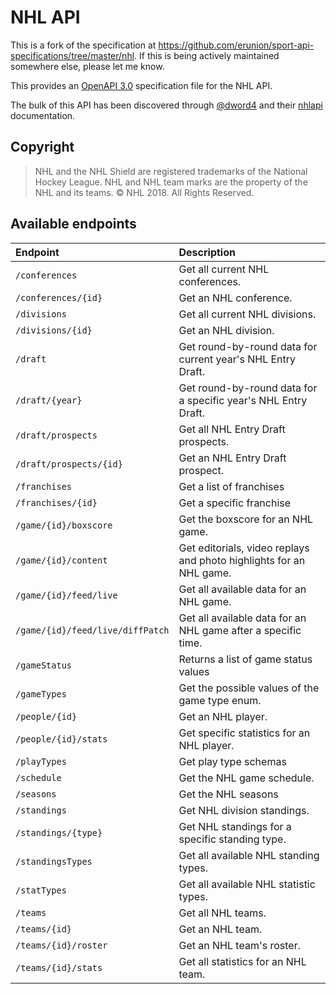 # NHL API

This is a fork of the specification at https://github.com/erunion/sport-api-specifications/tree/master/nhl. If this is being actively maintained somewhere else, please let me know.

This provides an [OpenAPI 3.0](https://swagger.io/docs/specification/about/) specification file for the NHL API.

The bulk of this API has been discovered through [@dword4](https://github.com/dword4) and their [nhlapi](https://github.com/dword4/nhlapi) documentation.

## Copyright

> NHL and the NHL Shield are registered trademarks of the National Hockey League. NHL and NHL team marks are the property of the NHL and its teams. © NHL 2018. All Rights Reserved.

## Available endpoints

| Endpoint | Description |
| :--- | :--- |
| `/conferences` | Get all current NHL conferences. |
| `/conferences/{id}` | Get an NHL conference. |
| `/divisions` | Get all current NHL divisions. |
| `/divisions/{id}` | Get an NHL division. |
| `/draft` | Get round-by-round data for current year's NHL Entry Draft. |
| `/draft/{year}` | Get round-by-round data for a specific year's NHL Entry Draft. |
| `/draft/prospects` | Get all NHL Entry Draft prospects. |
| `/draft/prospects/{id}` | Get an NHL Entry Draft prospect. |
| `/franchises` | Get a list of franchises |
| `/franchises/{id}` | Get a specific franchise |
| `/game/{id}/boxscore` | Get the boxscore for an NHL game. |
| `/game/{id}/content` | Get editorials, video replays and photo highlights for an NHL game. |
| `/game/{id}/feed/live` | Get all available data for an NHL game. |
| `/game/{id}/feed/live/diffPatch` | Get all available data for an NHL game after a specific time. |
| `/gameStatus` | Returns a list of game status values |
| `/gameTypes` | Get the possible values of the game type enum. |
| `/people/{id}` | Get an NHL player. |
| `/people/{id}/stats` | Get specific statistics for an NHL player. |
| `/playTypes` | Get play type schemas |
| `/schedule` | Get the NHL game schedule. |
| `/seasons` | Get the NHL seasons |
| `/standings` | Get NHL division standings. |
| `/standings/{type}` | Get NHL standings for a specific standing type. |
| `/standingsTypes` | Get all available NHL standing types. |
| `/statTypes` | Get all available NHL statistic types. |
| `/teams` | Get all NHL teams. |
| `/teams/{id}` | Get an NHL team. |
| `/teams/{id}/roster` | Get an NHL team's roster. |
| `/teams/{id}/stats` | Get all statistics for an NHL team. |
